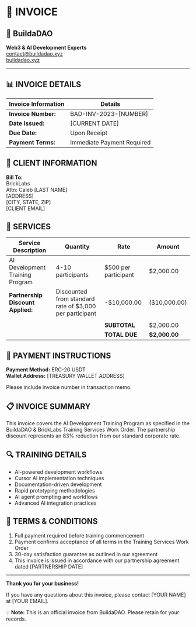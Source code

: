 # 📄 INVOICE

## 💼 BuildaDAO
**Web3 & AI Development Experts**  
[contact@buildadao.xyz](mailto:contact@buildadao.xyz)  
[buildadao.xyz](https://buildadao.xyz)

---

## 📊 INVOICE DETAILS

| Invoice Information | Details |
|---------------------|---------|
| **Invoice Number:** | BAD-INV-2023-[NUMBER] |
| **Date Issued:**    | [CURRENT DATE] |
| **Due Date:**       | Upon Receipt |
| **Payment Terms:**  | Immediate Payment Required |

## 👥 CLIENT INFORMATION

**Bill To:**  
BrickLabs  
Attn: Caleb [LAST NAME]  
[ADDRESS]  
[CITY, STATE, ZIP]  
[CLIENT EMAIL]

## 🧾 SERVICES

| Service Description | Quantity | Rate | Amount |
|--------------------|----------|------|--------|
| AI Development Training Program | 4-10 participants | $500 per participant | $2,000.00 |
| **Partnership Discount Applied:** | Discounted from standard rate of $3,000 per participant | -$10,000.00 | ($10,000.00) |
| | | | |
| | | **SUBTOTAL** | $2,000.00 |
| | | **TOTAL DUE** | **$2,000.00** |

## 📝 PAYMENT INSTRUCTIONS

**Payment Method:** ERC-20 USDT  
**Wallet Address:** [TREASURY WALLET ADDRESS]

Please include invoice number in transaction memo.

## 📋 INVOICE SUMMARY

This invoice covers the AI Development Training Program as specified in the BuildaDAO & BrickLabs Training Services Work Order. The partnership discount represents an 83% reduction from our standard corporate rate.

## 🔍 TRAINING DETAILS

- AI-powered development workflows
- Cursor AI implementation techniques
- Documentation-driven development
- Rapid prototyping methodologies
- AI agent prompting and workflows
- Advanced AI integration practices

## 📜 TERMS & CONDITIONS

1. Full payment required before training commencement
2. Payment confirms acceptance of all terms in the Training Services Work Order
3. 30-day satisfaction guarantee as outlined in our agreement
4. This invoice is issued in accordance with our partnership agreement dated [PARTNERSHIP DATE]

---

**Thank you for your business!**

If you have any questions about this invoice, please contact [YOUR NAME] at [YOUR EMAIL].

💡 **Note:** This is an official invoice from BuildaDAO. Please retain for your records. 